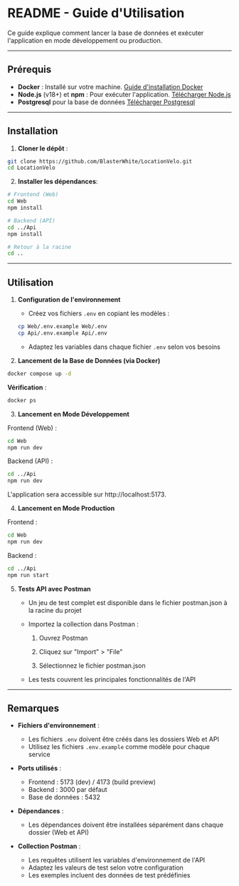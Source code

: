 # README - Guide d'Utilisation

Ce guide explique comment lancer la base de données et exécuter l'application en mode développement ou production.

---

## Prérequis

- **Docker** : Installé sur votre machine. [Guide d'installation Docker](https://docs.docker.com/get-docker/)
- **Node.js** (v18+) et **npm** : Pour exécuter l'application. [Télécharger Node.js](https://nodejs.org/)
- **Postgresql** pour la base de données [Télécharger Postgresql](https://www.postgresql.org/download/)

---

## Installation

1. **Cloner le dépôt** :

```bash
git clone https://github.com/BlasterWhite/LocationVelo.git
cd LocationVelo
```

2. **Installer les dépendances**:

```bash
# Frontend (Web)
cd Web
npm install

# Backend (API)
cd ../Api
npm install

# Retour à la racine
cd ..
```

---

## Utilisation

1. **Configuration de l'environnement**

   - Créez vos fichiers `.env` en copiant les modèles :

   ```bash
   cp Web/.env.example Web/.env
   cp Api/.env.example Api/.env
   ```

   - Adaptez les variables dans chaque fichier `.env` selon vos besoins

2. **Lancement de la Base de Données (via Docker)**

```bash
docker compose up -d
```

**Vérification** :

```bash
docker ps
```

3. **Lancement en Mode Développement**

Frontend (Web) :

```bash
cd Web
npm run dev
```

Backend (API) :

```bash
cd ../Api
npm run dev
```

L'application sera accessible sur http://localhost:5173.

4. **Lancement en Mode Production**

Frontend :

```bash
cd Web
npm run dev
```

Backend :

```bash
cd ../Api
npm run start
```

5. **Tests API avec Postman**

   - Un jeu de test complet est disponible dans le fichier postman.json à la racine du projet

   - Importez la collection dans Postman :

     1. Ouvrez Postman

     2. Cliquez sur "Import" > "File"

     3. Sélectionnez le fichier postman.json

   - Les tests couvrent les principales fonctionnalités de l'API

---

## Remarques

- **Fichiers d'environnement** :

  - Les fichiers `.env` doivent être créés dans les dossiers Web et API
  - Utilisez les fichiers `.env.example` comme modèle pour chaque service

- **Ports utilisés** :

  - Frontend : 5173 (dev) / 4173 (build preview)
  - Backend : 3000 par défaut
  - Base de données : 5432

- **Dépendances** :

  - Les dépendances doivent être installées séparément dans chaque dossier (Web et API)

- **Collection Postman** :

  - Les requêtes utilisent les variables d'environnement de l'API
  - Adaptez les valeurs de test selon votre configuration
  - Les exemples incluent des données de test prédéfinies
